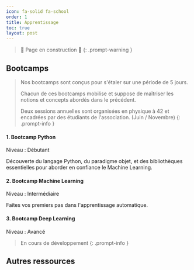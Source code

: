 ```yaml
---
icon: fa-solid fa-school 
order: 1
title: Apprentissage
toc: true
layout: post
---
```


> 🚧 Page en construction 🚧
{: .prompt-warning }

## Bootcamps

> Nos bootcamps sont conçus pour s'étaler sur une période de 5 jours.
>
> Chacun de ces bootcamps mobilise et suppose de maîtriser les notions et concepts abordés dans le précédent. 
> 
> Deux sessions annuelles sont organisées en physique à 42 et encadrées par des étudiants de l'association. (Juin / Novembre) 
{: .prompt-info }

#### 1. Bootcamp Python

Niveau : Débutant

Découverte du langage Python, du paradigme objet, et des bibliothèques essentielles pour aborder en confiance le Machine Learning. 

#### 2. Bootcamp Machine Learning 

Niveau : Intermédiaire

Faîtes vos premiers pas dans l'apprentissage automatique. 

#### 3. Bootcamp Deep Learning

Niveau : Avancé

>En cours de développement 
{: .prompt-info }

## Autres ressources